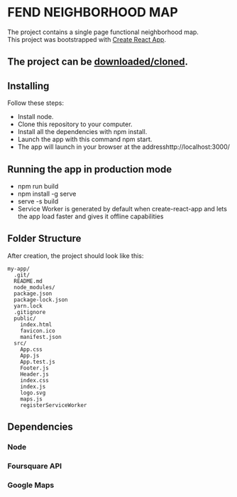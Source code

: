 # FEND NEIGHBORHOOD MAP


The project contains a single page functional neighborhood map.   
This project was bootstrapped with [Create React App](https://github.com/facebookincubator/create-react-app).

## The project can be [downloaded/cloned](https://github.com/ValerMuresan/neighborhood-map-react).

## Installing

Follow these steps:

* Install node.
* Clone this repository to your computer.
* Install all the dependencies with npm install.
* Launch the app with this command npm start.
* The app will launch in your browser at the addresshttp://localhost:3000/

## Running the app in production mode

* npm run build
* npm install -g serve
* serve -s build
* Service Worker is generated by default when create-react-app and lets the app load faster and gives it offline capabilities

## Folder Structure

After creation, the project should look like this:

```
my-app/
  .git/
  README.md
  node_modules/
  package.json
  package-lock.json
  yarn.lock
  .gitignore
  public/
    index.html
    favicon.ico
    manifest.json
  src/
    App.css
    App.js
    App.test.js
    Footer.js
    Header.js
    index.css
    index.js
    logo.svg
    maps.js
    registerServiceWorker
```

## Dependencies

### Node
### Foursquare API
### Google Maps
